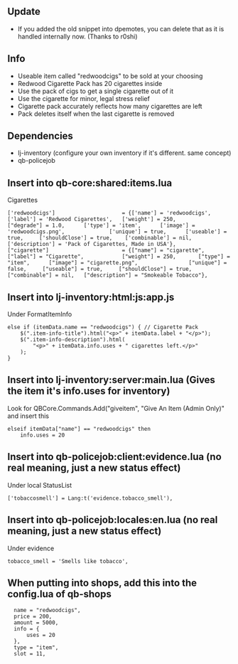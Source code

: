## Update
 - If you added the old snippet into dpemotes, you can delete that as it is handled internally now. (Thanks to r0shi)

## Info
- Useable item called "redwoodcigs" to be sold at your choosing
- Redwood Cigarette Pack has 20 cigarettes inside
- Use the pack of cigs to get a single cigarette out of it
- Use the cigarette for minor, legal stress relief
- Cigarette pack accurately reflects how many cigarettes are left
- Pack deletes itself when the last cigarette is removed

## Dependencies
- lj-inventory (configure your own inventory if it's different. same concept)
- qb-policejob

## Insert into qb-core:shared:items.lua
Cigarettes
```
['redwoodcigs'] 				 	= {['name'] = 'redwoodcigs', 			['label'] = 'Redwood Cigarettes', 	['weight'] = 250, 		["degrade"] = 1.0,		['type'] = 'item', 		['image'] = 'redwoodcigs.png', 				['unique'] = true, 		['useable'] = true, 	['shouldClose'] = true,	   ['combinable'] = nil,   ['description'] = 'Pack of Cigarettes, Made in USA'},
["cigarette"] 						= {["name"] = "cigarette",  	     	["label"] = "Cigarette",	 		["weight"] = 250, 		["type"] = "item", 		["image"] = "cigarette.png", 				["unique"] = false, 	["useable"] = true, 	["shouldClose"] = true,   	["combinable"] = nil,   ["description"] = "Smokeable Tobacco"},
```

## Insert into lj-inventory:html:js:app.js

Under FormatItemInfo
```
else if (itemData.name == "redwoodcigs") { // Cigarette Pack
    $(".item-info-title").html("<p>" + itemData.label + "</p>");
    $(".item-info-description").html(
        "<p>" + itemData.info.uses + " cigarettes left.</p>"
    );
}
```

## Insert into lj-inventory:server:main.lua (Gives the item it's info.uses for inventory)
Look for QBCore.Commands.Add("giveitem", "Give An Item (Admin Only)" and insert this
```
elseif itemData["name"] == "redwoodcigs" then
    info.uses = 20
```

## Insert into qb-policejob:client:evidence.lua (no real meaning, just a new status effect)

Under local StatusList
```
['tobaccosmell'] = Lang:t('evidence.tobacco_smell'),
```

## Insert into qb-policejob:locales:en.lua (no real meaning, just a new status effect)

Under evidence
```
tobacco_smell = 'Smells like tobacco',
```

## When putting into shops, add this into the config.lua of qb-shops
```
  name = "redwoodcigs",
  price = 200,
  amount = 5000,
  info = {
      uses = 20
  },
  type = "item",
  slot = 11,
```
